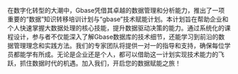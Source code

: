 在数字化转型的大潮中，Gbase凭借其卓越的数据管理和分析能力，推出了一项重要的“数据”知识转移培训计划与“gbase”技术赋能计划。本计划旨在帮助企业和个人快速掌握大数据处理的核心技能，提升数据驱动决策的能力。通过系统化的课程设计，参与者不仅能深入了解Gbase数据库的技术细节，还能学习到前沿的数据管理理念和实践方法。我们的专家团队将提供一对一的指导和支持，确保每位学员都能学有所成。无论是企业还是个人，都可以借助这一计划实现技术能力的飞跃，抓住数据时代的机遇。加入我们，开启您的数据赋能之旅！